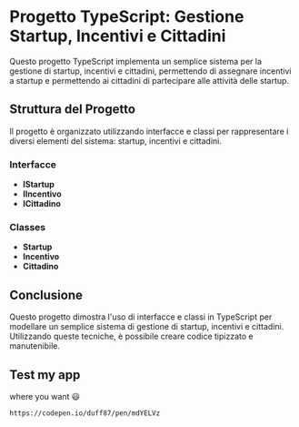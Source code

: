 # Progetto TypeScript: Gestione Startup, Incentivi e Cittadini

Questo progetto TypeScript implementa un semplice sistema per la gestione di startup, incentivi e cittadini, permettendo di assegnare incentivi a startup e permettendo ai cittadini di partecipare alle attività delle startup.

## Struttura del Progetto

Il progetto è organizzato utilizzando interfacce e classi per rappresentare i diversi elementi del sistema: startup, incentivi e cittadini.

### Interfacce

- **IStartup**
- **IIncentivo**
- **ICittadino**

### Classes

- **Startup**
- **Incentivo**
- **Cittadino**

## Conclusione

Questo progetto dimostra l'uso di interfacce e classi in TypeScript per modellare un semplice sistema di gestione di startup, incentivi e cittadini. Utilizzando queste tecniche, è possibile creare codice tipizzato e manutenibile.

## Test my app

where you want :smiley:

```sh
https://codepen.io/duff87/pen/mdYELVz
```
